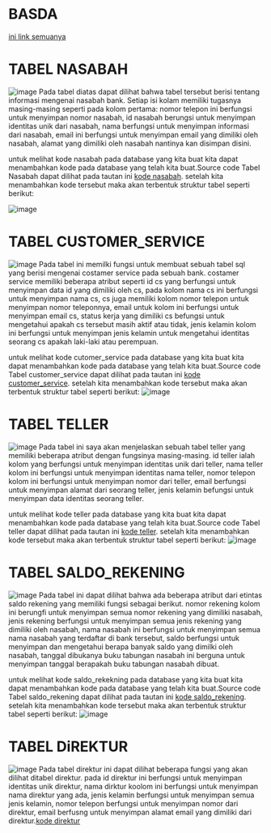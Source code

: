 # BASDA

[ini link semuanya](nasabah_bank.sql)
# TABEL NASABAH 
![image](https://github.com/Mezi24/BASDA/assets/131523143/07eb5f5d-c328-4775-a4cf-067b6ca9c6fc)
Pada tabel diatas dapat dilihat bahwa tabel tersebut berisi tentang informasi mengenai nasabah bank. Setiap isi
kolam memiliki tugasnya masing-masing seperti pada kolom pertama: nomor telepon ini berfungsi untuk menyimpan nomor
nasabah, id nasabah berungsi untuk menyimpan identitas unik dari nasabah, nama berfungsi untuk menyimpan informasi dari nasabah,
email ini berfungsi untuk menyimpan email yang dimiliki oleh nasabah, alamat yang dimiliki oleh nasabah nantinya kan disimpan disini.

untuk melihat kode nasabah pada database yang kita buat kita dapat menambahkan kode pada database yang telah kita buat.Source code Tabel Nasabah dapat dilihat pada tautan ini [kode nasabah](nasabah.sql). setelah kita menambahkan kode tersebut maka akan terbentuk struktur tabel seperti berikut:

![image](https://github.com/Mezi24/BASDA/assets/131523143/d43f2a3c-25e2-4a27-ac53-fac171753b82)

# TABEL CUSTOMER_SERVICE
![image](https://github.com/Mezi24/BASDA/assets/131523143/05c64279-ce82-48ed-8c74-98761ab40311)
Pada tabel ini memilki fungsi untuk membuat sebuah tabel sql yang berisi mengenai costamer service pada sebuah bank. 
costamer service memiliki beberapa atribut seperti id cs yang berfungsi untuk menyimpan data id yang dimiliki oleh cs, pada kolom nama cs ini berfungsi untuk menyimpan nama cs, cs juga memiliki kolom nomor telepon untuk menyimpan nomor teleponnya, email untuk kolom ini berfungsi untuk menyimpan email cs, status kerja yang dimiliki cs befungsi untuk mengetahui apakah cs tersebut masih aktif atau tidak, jenis kelamin kolom ini berfungsi untuk menyimpan jenis kelamin untuk mengetahui identitas seorang cs apakah laki-laki atau perempuan.

untuk melihat kode cutomer_service pada database yang kita buat kita dapat menambahkan kode pada database yang telah kita buat.Source code Tabel customer_service dapat dilihat pada tautan ini [kode customer_service](customer_service.sql). setelah kita menambahkan kode tersebut maka akan terbentuk struktur tabel seperti berikut:
![image](https://github.com/Mezi24/BASDA/assets/131523143/fc7d1534-cdb7-43c1-b508-cc89d6ec6a91)

# TABEL TELLER
![image](https://github.com/Mezi24/BASDA/assets/131523143/98879ff0-3bd7-4917-8222-bb7ed895fe0e)
Pada tabel ini saya akan menjelaskan sebuah tabel teller yang memiliki beberapa atribut dengan fungsinya masing-masing. 
id teller ialah kolom yang berfungsi untuk menyimpan identitas unik dari teller, nama teller kolom ini berfungsi untuk menyimpan identitas nama teller, 
nomor telepon kolom ini berfungsi untuk menyimpan nomor dari teller, email berfungsi untuk menyimpan alamat dari seorang teller, jenis kelamin befungsi untuk menyimpan data identitas seorang teller.

untuk melihat kode teller pada database yang kita buat kita dapat menambahkan kode pada database yang telah kita buat.Source code Tabel teller dapat dilihat pada tautan ini  [kode teller](teller.sql). setelah kita menambahkan kode tersebut maka akan terbentuk struktur tabel seperti berikut:
![image](https://github.com/Mezi24/BASDA/assets/131523143/7fc6e49f-a9e0-4826-abf8-2e28570f28bb)

# TABEL SALDO_REKENING
![image](https://github.com/Mezi24/BASDA/assets/131523143/2c18be58-d0e0-441e-8925-b63c66ba949d)
Pada tabel ini dapat dilihat bahwa ada beberapa atribut dari etintas saldo rekening yang memiliki fungsi sebagai berikut.
nomor rekening kolom ini berungfi untuk menyimpan semua nomor rekening yang dimiliki nasabah, jenis rekening berfungsi untuk menyimpan semua jenis rekening yang dimiliki oleh nasabah, nama nasabah ini berfungsi untuk menyimpan semua nama nasabah yang terdaftar di bank tersebut, saldo berfungsi untuk menyimpan dan mengetahui berapa banyak saldo yang dimilki oleh nasabah, tanggal dibukanya buku tabungan nasabah ini berguna untuk menyimpan tanggal berapakah buku tabungan nasabah dibuat.

untuk melihat kode saldo_rekekning pada database yang kita buat kita dapat menambahkan kode pada database yang telah kita buat.Source code Tabel saldo_rekening dapat dilihat pada tautan ini  [kode saldo_rekening](saldo_rekening.sql). setelah kita menambahkan kode tersebut maka akan terbentuk struktur tabel seperti berikut:
![image](https://github.com/Mezi24/BASDA/assets/131523143/135f15e6-fcb5-4a57-a57f-8752afbca5c6)
# TABEL DiREKTUR
![image](https://github.com/Mezi24/BASDA/assets/131523143/5fe5429d-c6f5-4551-b46a-ff071cf99dc2)
Pada tabel direktur ini dapat dilihat beberapa fungsi yang akan dilihat ditabel direktur. pada id direktur ini berfungsi untuk menyimpan identitas unik direktur, nama dirktur koolom ini berfungsi untuk menyimpan nama direktur yang ada, jenis kelamin berfungsi untuk menyimpan semua jenis kelamin, nomor telepon berfungsi untuk menyimpan nomor dari direktur, email berfusng untuk menyimpan alamat email yang dimiliki dari direktur.[kode direktur](direktur.sql)

